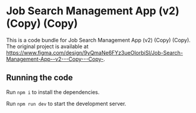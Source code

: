 
  # Job Search Management App (v2) (Copy) (Copy)

  This is a code bundle for Job Search Management App (v2) (Copy) (Copy). The original project is available at https://www.figma.com/design/9yQmaNe6FYz3ueOlorbiSI/Job-Search-Management-App--v2---Copy---Copy-.

  ## Running the code

  Run `npm i` to install the dependencies.

  Run `npm run dev` to start the development server.
  